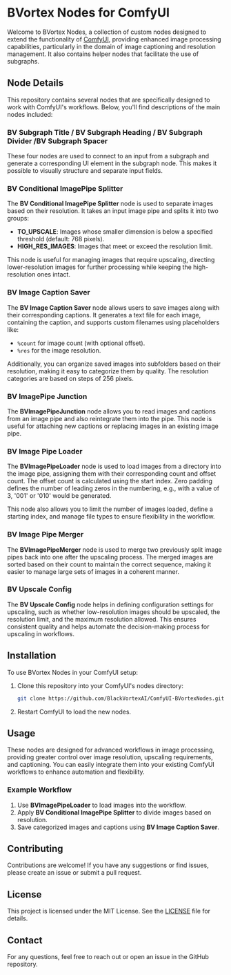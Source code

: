 # BVortex Nodes for ComfyUI

Welcome to BVortex Nodes, a collection of custom nodes designed to extend the functionality of [ComfyUI](https://github.com/comfyanonymous/ComfyUI), providing enhanced image processing capabilities, particularly in the domain of image captioning and resolution management. It also contains helper nodes that facilitate the use of subgraphs. 

## Node Details

This repository contains several nodes that are specifically designed to work with ComfyUI's workflows. Below, you'll find descriptions of the main nodes included:

### BV Subgraph Title / BV Subgraph Heading / BV Subgraph Divider /BV Subgraph Spacer

These four nodes are used to connect to an input from a subgraph and generate a corresponding UI element in the subgraph node. This makes it possible to visually structure and separate input fields.

### BV Conditional ImagePipe Splitter

The **BV Conditional ImagePipe Splitter** node is used to separate images based on their resolution. It takes an input image pipe and splits it into two groups:
- **TO_UPSCALE**: Images whose smaller dimension is below a specified threshold (default: 768 pixels).
- **HIGH_RES_IMAGES**: Images that meet or exceed the resolution limit.

This node is useful for managing images that require upscaling, directing lower-resolution images for further processing while keeping the high-resolution ones intact.

### BV Image Caption Saver

The **BV Image Caption Saver** node allows users to save images along with their corresponding captions. It generates a text file for each image, containing the caption, and supports custom filenames using placeholders like:
- `%count` for image count (with optional offset).
- `%res` for the image resolution.

Additionally, you can organize saved images into subfolders based on their resolution, making it easy to categorize them by quality. The resolution categories are based on steps of 256 pixels.

### BV ImagePipe Junction

The **BVImagePipeJunction** node allows you to read images and captions from an image pipe and also reintegrate them into the pipe. This node is useful for attaching new captions or replacing images in an existing image pipe.

### BV Image Pipe Loader

The **BVImagePipeLoader** node is used to load images from a directory into the image pipe, assigning them with their corresponding count and offset count. The offset count is calculated using the start index. Zero padding defines the number of leading zeros in the numbering, e.g., with a value of 3, '001' or '010' would be generated.

This node also allows you to limit the number of images loaded, define a starting index, and manage file types to ensure flexibility in the workflow.

### BV Image Pipe Merger

The **BVImagePipeMerger** node is used to merge two previously split image pipes back into one after the upscaling process. The merged images are sorted based on their count to maintain the correct sequence, making it easier to manage large sets of images in a coherent manner.

### BV Upscale Config

The **BV Upscale Config** node helps in defining configuration settings for upscaling, such as whether low-resolution images should be upscaled, the resolution limit, and the maximum resolution allowed. This ensures consistent quality and helps automate the decision-making process for upscaling in workflows.

## Installation

To use BVortex Nodes in your ComfyUI setup:

1. Clone this repository into your ComfyUI's nodes directory:
   ```sh
   git clone https://github.com/BlackVortexAI/ComfyUI-BVortexNodes.git
   ```
2. Restart ComfyUI to load the new nodes.

## Usage

These nodes are designed for advanced workflows in image processing, providing greater control over image resolution, upscaling requirements, and captioning. You can easily integrate them into your existing ComfyUI workflows to enhance automation and flexibility.

### Example Workflow
1. Use **BVImagePipeLoader** to load images into the workflow.
2. Apply **BV Conditional ImagePipe Splitter** to divide images based on resolution.
3. Save categorized images and captions using **BV Image Caption Saver**.

## Contributing
Contributions are welcome! If you have any suggestions or find issues, please create an issue or submit a pull request.

## License
This project is licensed under the MIT License. See the [LICENSE](./LICENSE) file for details.

## Contact
For any questions, feel free to reach out or open an issue in the GitHub repository.

